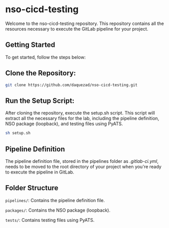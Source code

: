 # nso-cicd-testing
Welcome to the nso-cicd-testing repository. This repository contains all the resources necessary to execute the GitLab pipeline for your project.


## Getting Started

To get started, follow the steps below:


## Clone the Repository:

```bash
git clone https://github.com/daquezad/nso-cicd-testing.git
```

## Run the Setup Script:
After cloning the repository, execute the setup.sh script. This script will extract all the necessary files for the lab, including the pipeline definition, NSO package (loopback), and testing files using PyATS.

```bash
sh setup.sh
```
## Pipeline Definition

The pipeline definition file, stored in the pipelines folder as *.gitlab-ci.yml*, needs to be moved to the root directory of your project when you're ready to execute the pipeline in GitLab.


## Folder Structure

`pipelines/`: Contains the pipeline definition file.

`packages/`: Contains the NSO package (loopback).

`tests/`: Contains testing files using PyATS.
